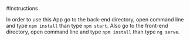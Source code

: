 #Instructions

In order to use this App go to the back-end directory, open command line and type `npm install` than type `npm start`. 
Also go to the front-end directory, open command line and type `npm install` than type `ng serve`. 
